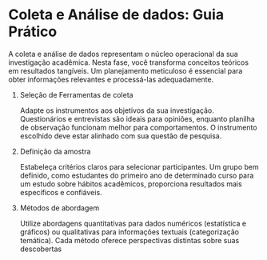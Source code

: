 # Coleta e Análise de dados: Guia Prático

A coleta e análise de dados representam o núcleo operacional da sua investigação acadêmica. Nesta fase, você transforma conceitos teóricos em resultados tangíveis. Um planejamento meticuloso é essencial para obter informações relevantes e processá-las adequadamente.

1. Seleção de Ferramentas de coleta

    Adapte os instrumentos aos objetivos da sua investigação. Questionários e entrevistas são ideais para opiniões, enquanto planilha de observação funcionam melhor para comportamentos. O instrumento escolhido deve estar alinhado com sua questão de pesquisa.

2. Definição da amostra

    Estabeleça critérios claros para selecionar participantes. Um grupo bem definido, como estudantes do primeiro ano de determinado curso para um estudo sobre hábitos acadêmicos, proporciona resultados mais específicos e confiáveis.
    
3. Métodos de abordagem

    Utilize abordagens quantitativas para dados numéricos (estatística e gráficos) ou qualitativas para informações textuais (categorização temática). Cada método oferece perspectivas distintas sobre suas descobertas